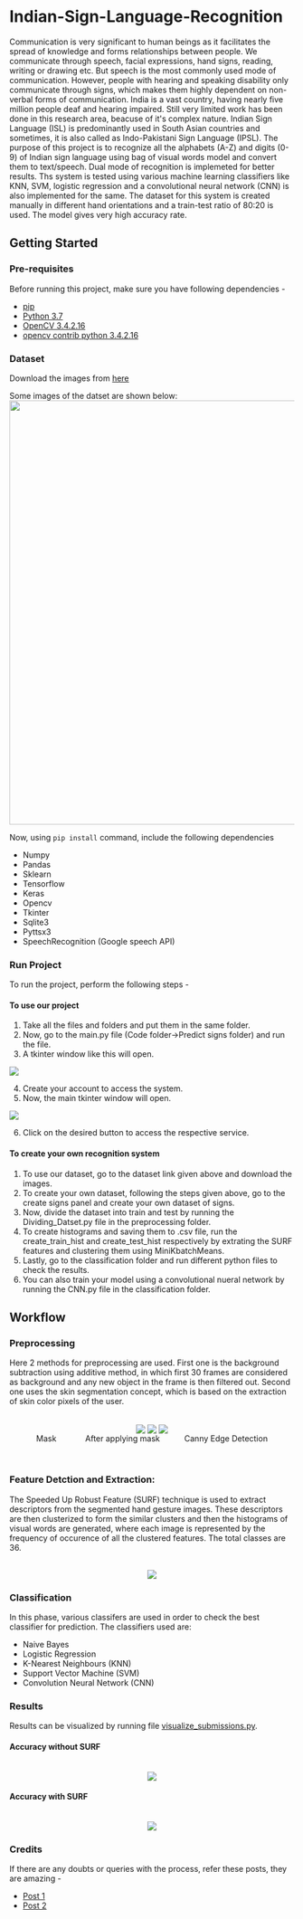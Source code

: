 # Indian-Sign-Language-Recognition
Communication is very significant to human beings as it facilitates the spread of knowledge and forms relationships between people. We communicate through speech, facial expressions, hand signs, reading, writing or drawing etc. But speech is the most commonly used mode of communication. However, people with hearing and speaking disability only communicate through signs, which makes them highly dependent on non-verbal forms of communication. India is a vast country, having nearly five million people deaf and hearing impaired. Still very limited work has been done in this research area, beacuse of it's complex nature. Indian Sign Language (ISL) is predominantly used in South Asian countries and sometimes, it is also called as Indo-Pakistani Sign Language (IPSL). The purpose of this project is to recognize all the alphabets (A-Z) and digits (0-9) of Indian sign language using bag of visual words model and convert them to text/speech. Dual mode of recognition is implemeted for better results. Ths system is tested using various  machine learning classifiers like KNN, SVM, logistic regression and a convolutional neural network (CNN) is also implemented for the same. The dataset for this system is created manually in different hand orientations and a train-test ratio of 80:20 is used. The model gives very high accuracy rate.

## Getting Started
### Pre-requisites
Before running this project, make sure you have following dependencies - 
* [pip](https://pypi.python.org/pypi/pip)
* [Python 3.7](https://www.python.org/downloads/)
* [OpenCV 3.4.2.16](https://docs.opencv.org/3.0-beta/doc/py_tutorials/py_setup/py_setup_in_windows/py_setup_in_windows.html)
* [opencv contrib python 3.4.2.16](https://pypi.org/project/opencv-contrib-python/)

### Dataset
 Download the images from [here](https://drive.google.com/drive/folders/1SY67sDO2ROoOoBhTBIIDn17gStS0AvCB?usp=sharing)

Some images of the datset are shown below:
<img align="center" src="https://github.com/shag527/Indian-Sign-Language-Recognition/blob/master/Images/dataset.png" width="800" height="750">   

Now, using ```pip install``` command, include the following dependencies 
+ Numpy 
+ Pandas
+ Sklearn
+ Tensorflow
+ Keras
+ Opencv
+ Tkinter
+ Sqlite3
+ Pyttsx3
+ SpeechRecognition (Google speech API)

### Run Project
To run the project, perform the following steps -

#### To use our project
1. Take all the files and folders and put them in the same folder.
2. Now, go to the main.py file (Code folder->Predict signs folder) and run the file.
3. A tkinter window like this will open.
<img align="center" src="https://github.com/shag527/Indian-Sign-Language-Recognition/blob/master/Images/login.png">


4. Create your account to access the system.
5. Now, the main tkinter window will open.
<img align="center" src="https://github.com/shag527/Indian-Sign-Language-Recognition/blob/master/Images/main.png" >


6. Click on the desired button to access the respective service.

#### To create your own recognition system
1. To use our dataset, go to the dataset link given above and download the images.
2. To create your own dataset, following the steps given above, go to the create signs panel and create your own dataset of signs.
3. Now, divide the dataset into train and test by running the Dividing_Datset.py file in the preprocessing folder.
4. To create histograms and saving them to .csv file, run the create_train_hist and create_test_hist respectively by extrating the SURF features and clustering them using MiniKbatchMeans.
5. Lastly, go to the classification folder and run different python files to check the results. 
6. You can also train your model using a convolutional nueral network by running the CNN.py file in the classification folder.


## Workflow

### Preprocessing
Here 2 methods for preprocessing are used. First one is the background subtraction using additive method, in which first 30 frames are considered as background and any new object in the frame is then filtered out. Second one uses the skin segmentation concept, which is based on the extraction of skin color pixels of the user.

<p align="center">
  <br>
<img align="center" src="https://github.com/shag527/Indian-Sign-Language-Recognition/blob/master/Images/mask.png">       <img align="center" src="https://github.com/shag527/Indian-Sign-Language-Recognition/blob/master/Images/after mask.png">       <img align="center" src="https://github.com/shag527/Indian-Sign-Language-Recognition/blob/master/Images/canny.png">
  <br>
 Mask &nbsp&nbsp&nbsp&nbsp&nbsp&nbsp&nbsp&nbsp&nbsp&nbsp&nbsp        After applying mask &nbsp&nbsp&nbsp&nbsp&nbsp&nbsp&nbsp&nbsp&nbsp  Canny Edge Detection
</p>
  <br>
  
### Feature Detction and Extraction:
The Speeded Up Robust Feature (SURF) technique is used to extract descriptors from the segmented hand gesture images. These descriptors are then clusterized to form the similar clusters and then the histograms of visual words are generated, where each image is represented by the frequency of occurence of all the clustered features. The total classes are 36.
<p align="center">
  <br>
  <img align="center" src="https://github.com/shag527/Indian-Sign-Language-Recognition/blob/master/Images/surf.png">
</p>

### Classification
In this phase, various classifers are used in order to check the best classifier for prediction. The classifiers used are:

+ Naive Bayes
+ Logistic Regression 
+ K-Nearest Neighbours (KNN)
+ Support Vector Machine (SVM)
+ Convolution Neural Network (CNN)

### Results
Results can be visualized by running file [visualize_submissions.py](https://github.com/imRishabhGupta/Indian-Sign-Language-Recognition/blob/master/Visualization/visualize_submissions.py).

#### Accuracy without SURF

<p align="center">
  <br>
  <img align="center" src="https://github.com/imRishabhGupta/Indian-Sign-Language-Recognition/blob/master/Visualization/accuracy_without_surf.png">
        <br>  
  </p>
  
#### Accuracy with SURF

<p align="center">
  <br>
  <img align="center" src="https://github.com/imRishabhGupta/Indian-Sign-Language-Recognition/blob/master/Visualization/acuracy_with_surf.png">
</p>

### Credits
If there are any doubts or queries with the process, refer these posts, they are amazing -

+ [Post 1](https://ianlondon.github.io/blog/how-to-sift-opencv/)
+ [Post 2](https://ianlondon.github.io/blog/visual-bag-of-words/)

